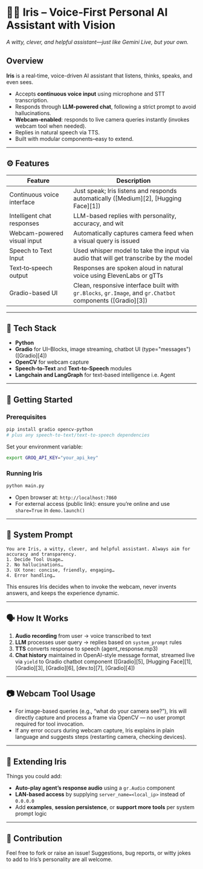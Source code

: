 # 👧🏼 Iris – Voice-First Personal AI Assistant with Vision

*A witty, clever, and helpful assistant—just like Gemini Live, but your own.*

## Overview

**Iris** is a real‑time, voice-driven AI assistant that listens, thinks, speaks, and even sees.

* Accepts **continuous voice input** using microphone and STT transcription.
* Responds through **LLM-powered chat**, following a strict prompt to avoid hallucinations.
* **Webcam-enabled**: responds to live camera queries instantly (invokes webcam tool when needed).
* Replies in natural speech via TTS.
* Built with modular components–easy to extend.

---

## ⚙️ Features

| Feature                     | Description                                                                                                   |
| --------------------------- | ------------------------------------------------------------------------------------------------------------- |
| Continuous voice interface  | Just speak; Iris listens and responds automatically                          ([Medium][2], [Hugging Face][1]) |
| Intelligent chat responses  | LLM-based replies with personality, accuracy, and wit                                                         |
| Webcam-powered visual input | Automatically captures camera feed when a visual query is issued                                              |
|Speech to Text Input         | Used whisper model to take the input via audio that will get transcribe by the model                          |
| Text‑to‑speech output       | Responses are spoken aloud in natural voice using ElevenLabs or gTTs                                          |
| Gradio-based UI             | Clean, responsive interface built with `gr.Blocks`, `gr.Image`, and `gr.Chatbot` components ([Gradio][3])     |

---

## 🔧 Tech Stack

* **Python**
* **Gradio** for UI–Blocks, image streaming, chatbot UI (type="messages") ([Gradio][4])
* **OpenCV** for webcam capture
* **Speech-to-Text** and **Text-to-Speech** modules
* **Langchain and LangGraph** for text-based intelligence i.e. Agent

---

## 🚀 Getting Started

### Prerequisites

```bash
pip install gradio opencv-python
# plus any speech‑to‑text/text‑to‑speech dependencies
```

Set your environment variable:

```bash
export GROQ_API_KEY="your_api_key"
```

### Running Iris

```bash
python main.py
```

* Open browser at: `http://localhost:7860`
* For external access (public link): ensure you’re online and use `share=True` in `demo.launch()`

---

## 🧠 System Prompt

```text
You are Iris, a witty, clever, and helpful assistant. Always aim for accuracy and transparency.
1. Decide Tool Usage…
2. No hallucinations…
3. UX tone: concise, friendly, engaging…
4. Error handling…
```

This ensures Iris decides when to invoke the webcam, never invents answers, and keeps the experience dynamic.

---

## 🗣️ How It Works

1. **Audio recording** from user → voice transcribed to text
2. **LLM** processes user query → replies based on `system_prompt` rules
3. **TTS** converts response to speech (agent\_response.mp3)
4. **Chat history** maintained in OpenAI-style message format, streamed live via `yield` to Gradio chatbot component ([Gradio][5], [Hugging Face][1], [Gradio][3], [Gradio][6], [dev.to][7], [Gradio][4])

---

## 📷 Webcam Tool Usage

* For image-based queries (e.g., “what do your camera see?”), Iris will directly capture and process a frame via OpenCV — no user prompt required for tool invocation.
* If any error occurs during webcam capture, Iris explains in plain language and suggests steps (restarting camera, checking devices).

---

## 🧪 Extending Iris

Things you could add:

* **Auto-play agent’s response audio** using a `gr.Audio` component
* **LAN-based access** by supplying `server_name=<local_ip>` instead of `0.0.0.0`
* Add **examples**, **session persistence**, or **support more tools** per system prompt logic

---

## 🙋 Contribution

Feel free to fork or raise an issue! Suggestions, bug reports, or witty jokes to add to Iris’s personality are all welcome.
